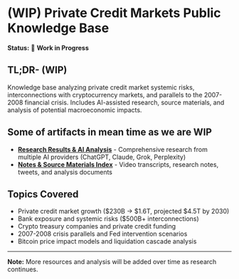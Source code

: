 # (WIP) Private Credit Markets Public Knowledge Base

**Status:** 🚧 **Work in Progress**

## TL;DR- (WIP)

Knowledge base analyzing private credit market systemic risks, interconnections with cryptocurrency markets, and parallels to the 2007-2008 financial crisis. Includes AI-assisted research, source materials, and analysis of potential macroeconomic impacts.

## Some of artifacts in mean time as we are WIP

* **[Research Results & AI Analysis](to-triage/RESEARCH-01-02-03-PRELIMINARY-RESULTS-LINKS.md)** - Comprehensive research from multiple AI providers (ChatGPT, Claude, Grok, Perplexity)
* **[Notes & Source Materials Index](to-triage/notes-links.md)** - Video transcripts, research notes, tweets, and analysis documents

## Topics Covered

* Private credit market growth ($230B → $1.6T, projected $4.5T by 2030)
* Bank exposure and systemic risks ($500B+ interconnections)
* Crypto treasury companies and private credit funding
* 2007-2008 crisis parallels and Fed intervention scenarios
* Bitcoin price impact models and liquidation cascade analysis

---

**Note:** More resources and analysis will be added over time as research continues.
